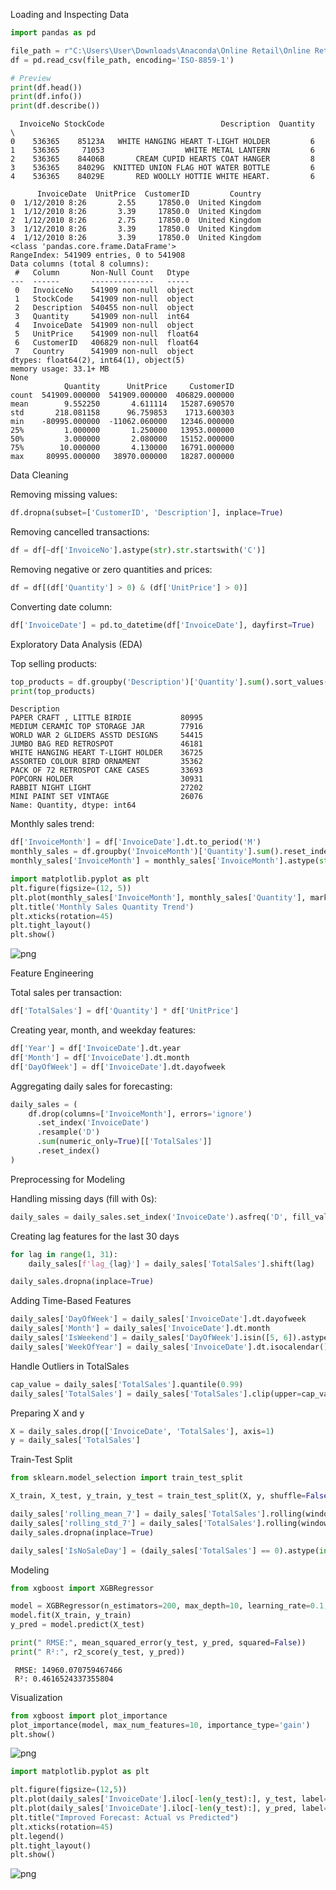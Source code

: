 Loading and Inspecting Data


```python
import pandas as pd

file_path = r"C:\Users\User\Downloads\Anaconda\Online Retail\Online Retail.csv"
df = pd.read_csv(file_path, encoding='ISO-8859-1')

# Preview
print(df.head())
print(df.info())
print(df.describe())

```

      InvoiceNo StockCode                          Description  Quantity  \
    0    536365    85123A   WHITE HANGING HEART T-LIGHT HOLDER         6   
    1    536365     71053                  WHITE METAL LANTERN         6   
    2    536365    84406B       CREAM CUPID HEARTS COAT HANGER         8   
    3    536365    84029G  KNITTED UNION FLAG HOT WATER BOTTLE         6   
    4    536365    84029E       RED WOOLLY HOTTIE WHITE HEART.         6   
    
          InvoiceDate  UnitPrice  CustomerID         Country  
    0  1/12/2010 8:26       2.55     17850.0  United Kingdom  
    1  1/12/2010 8:26       3.39     17850.0  United Kingdom  
    2  1/12/2010 8:26       2.75     17850.0  United Kingdom  
    3  1/12/2010 8:26       3.39     17850.0  United Kingdom  
    4  1/12/2010 8:26       3.39     17850.0  United Kingdom  
    <class 'pandas.core.frame.DataFrame'>
    RangeIndex: 541909 entries, 0 to 541908
    Data columns (total 8 columns):
     #   Column       Non-Null Count   Dtype  
    ---  ------       --------------   -----  
     0   InvoiceNo    541909 non-null  object 
     1   StockCode    541909 non-null  object 
     2   Description  540455 non-null  object 
     3   Quantity     541909 non-null  int64  
     4   InvoiceDate  541909 non-null  object 
     5   UnitPrice    541909 non-null  float64
     6   CustomerID   406829 non-null  float64
     7   Country      541909 non-null  object 
    dtypes: float64(2), int64(1), object(5)
    memory usage: 33.1+ MB
    None
                Quantity      UnitPrice     CustomerID
    count  541909.000000  541909.000000  406829.000000
    mean        9.552250       4.611114   15287.690570
    std       218.081158      96.759853    1713.600303
    min    -80995.000000  -11062.060000   12346.000000
    25%         1.000000       1.250000   13953.000000
    50%         3.000000       2.080000   15152.000000
    75%        10.000000       4.130000   16791.000000
    max     80995.000000   38970.000000   18287.000000
    

Data Cleaning

Removing missing values:


```python
df.dropna(subset=['CustomerID', 'Description'], inplace=True)

```

Removing cancelled transactions:


```python
df = df[~df['InvoiceNo'].astype(str).str.startswith('C')]

```

Removing negative or zero quantities and prices:


```python
df = df[(df['Quantity'] > 0) & (df['UnitPrice'] > 0)]

```

Converting date column:


```python
df['InvoiceDate'] = pd.to_datetime(df['InvoiceDate'], dayfirst=True)

```

Exploratory Data Analysis (EDA)

Top selling products:


```python
top_products = df.groupby('Description')['Quantity'].sum().sort_values(ascending=False).head(10)
print(top_products)

```

    Description
    PAPER CRAFT , LITTLE BIRDIE           80995
    MEDIUM CERAMIC TOP STORAGE JAR        77916
    WORLD WAR 2 GLIDERS ASSTD DESIGNS     54415
    JUMBO BAG RED RETROSPOT               46181
    WHITE HANGING HEART T-LIGHT HOLDER    36725
    ASSORTED COLOUR BIRD ORNAMENT         35362
    PACK OF 72 RETROSPOT CAKE CASES       33693
    POPCORN HOLDER                        30931
    RABBIT NIGHT LIGHT                    27202
    MINI PAINT SET VINTAGE                26076
    Name: Quantity, dtype: int64
    

Monthly sales trend:


```python
df['InvoiceMonth'] = df['InvoiceDate'].dt.to_period('M')
monthly_sales = df.groupby('InvoiceMonth')['Quantity'].sum().reset_index()
monthly_sales['InvoiceMonth'] = monthly_sales['InvoiceMonth'].astype(str)

import matplotlib.pyplot as plt
plt.figure(figsize=(12, 5))
plt.plot(monthly_sales['InvoiceMonth'], monthly_sales['Quantity'], marker='o')
plt.title('Monthly Sales Quantity Trend')
plt.xticks(rotation=45)
plt.tight_layout()
plt.show()

```


    
![png](output_15_0.png)
    


Feature Engineering

Total sales per transaction:


```python
df['TotalSales'] = df['Quantity'] * df['UnitPrice']

```

Creating year, month, and weekday features:


```python
df['Year'] = df['InvoiceDate'].dt.year
df['Month'] = df['InvoiceDate'].dt.month
df['DayOfWeek'] = df['InvoiceDate'].dt.dayofweek

```

Aggregating daily sales for forecasting:


```python
daily_sales = (
    df.drop(columns=['InvoiceMonth'], errors='ignore')
      .set_index('InvoiceDate')
      .resample('D')
      .sum(numeric_only=True)[['TotalSales']]
      .reset_index()
)

```

 Preprocessing for Modeling

Handling missing days (fill with 0s):


```python
daily_sales = daily_sales.set_index('InvoiceDate').asfreq('D', fill_value=0).reset_index()

```

Creating lag features for the last 30 days


```python
for lag in range(1, 31):
    daily_sales[f'lag_{lag}'] = daily_sales['TotalSales'].shift(lag)

```


```python
daily_sales.dropna(inplace=True)

```

Adding Time-Based Features


```python
daily_sales['DayOfWeek'] = daily_sales['InvoiceDate'].dt.dayofweek      
daily_sales['Month'] = daily_sales['InvoiceDate'].dt.month
daily_sales['IsWeekend'] = daily_sales['DayOfWeek'].isin([5, 6]).astype(int)
daily_sales['WeekOfYear'] = daily_sales['InvoiceDate'].dt.isocalendar().week.astype(int)

```

Handle Outliers in TotalSales


```python
cap_value = daily_sales['TotalSales'].quantile(0.99)
daily_sales['TotalSales'] = daily_sales['TotalSales'].clip(upper=cap_value)

```

Preparing X and y 


```python
X = daily_sales.drop(['InvoiceDate', 'TotalSales'], axis=1)
y = daily_sales['TotalSales']

```

 Train-Test Split


```python
from sklearn.model_selection import train_test_split

X_train, X_test, y_train, y_test = train_test_split(X, y, shuffle=False, test_size=0.2)

```


```python
daily_sales['rolling_mean_7'] = daily_sales['TotalSales'].rolling(window=7).mean().shift(1)
daily_sales['rolling_std_7'] = daily_sales['TotalSales'].rolling(window=7).std().shift(1)
daily_sales.dropna(inplace=True)

```


```python
daily_sales['IsNoSaleDay'] = (daily_sales['TotalSales'] == 0).astype(int)

```

Modeling


```python
from xgboost import XGBRegressor

model = XGBRegressor(n_estimators=200, max_depth=10, learning_rate=0.1, random_state=42)
model.fit(X_train, y_train)
y_pred = model.predict(X_test)

print(" RMSE:", mean_squared_error(y_test, y_pred, squared=False))
print(" R²:", r2_score(y_test, y_pred))

```

     RMSE: 14960.070759467466
     R²: 0.4616524337355804
    

Visualization


```python
from xgboost import plot_importance
plot_importance(model, max_num_features=10, importance_type='gain')
plt.show()

```


    
![png](output_42_0.png)
    



```python
import matplotlib.pyplot as plt

plt.figure(figsize=(12,5))
plt.plot(daily_sales['InvoiceDate'].iloc[-len(y_test):], y_test, label="Actual")
plt.plot(daily_sales['InvoiceDate'].iloc[-len(y_test):], y_pred, label="Predicted")
plt.title("Improved Forecast: Actual vs Predicted")
plt.xticks(rotation=45)
plt.legend()
plt.tight_layout()
plt.show()

```


    
![png](output_43_0.png)
    

